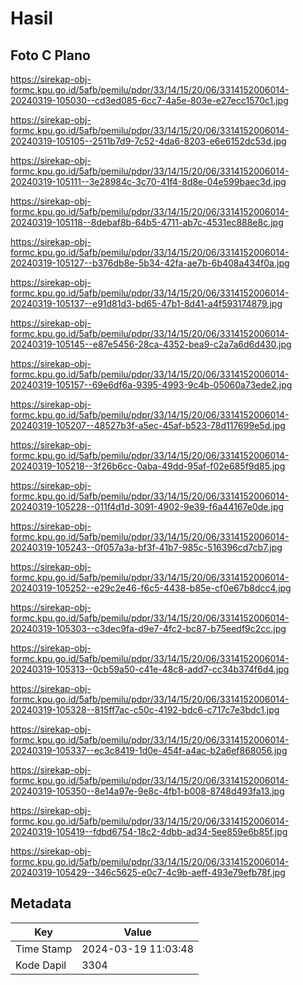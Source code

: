 # Hasil

## Foto C Plano

https://sirekap-obj-formc.kpu.go.id/5afb/pemilu/pdpr/33/14/15/20/06/3314152006014-20240319-105030--cd3ed085-6cc7-4a5e-803e-e27ecc1570c1.jpg

https://sirekap-obj-formc.kpu.go.id/5afb/pemilu/pdpr/33/14/15/20/06/3314152006014-20240319-105105--2511b7d9-7c52-4da6-8203-e6e6152dc53d.jpg

https://sirekap-obj-formc.kpu.go.id/5afb/pemilu/pdpr/33/14/15/20/06/3314152006014-20240319-105111--3e28984c-3c70-41f4-8d8e-04e599baec3d.jpg

https://sirekap-obj-formc.kpu.go.id/5afb/pemilu/pdpr/33/14/15/20/06/3314152006014-20240319-105118--8debaf8b-64b5-4711-ab7c-4531ec888e8c.jpg

https://sirekap-obj-formc.kpu.go.id/5afb/pemilu/pdpr/33/14/15/20/06/3314152006014-20240319-105127--b376db8e-5b34-42fa-ae7b-6b408a434f0a.jpg

https://sirekap-obj-formc.kpu.go.id/5afb/pemilu/pdpr/33/14/15/20/06/3314152006014-20240319-105137--e91d81d3-bd65-47b1-8d41-a4f593174879.jpg

https://sirekap-obj-formc.kpu.go.id/5afb/pemilu/pdpr/33/14/15/20/06/3314152006014-20240319-105145--e87e5456-28ca-4352-bea9-c2a7a6d6d430.jpg

https://sirekap-obj-formc.kpu.go.id/5afb/pemilu/pdpr/33/14/15/20/06/3314152006014-20240319-105157--69e6df6a-9395-4993-9c4b-05060a73ede2.jpg

https://sirekap-obj-formc.kpu.go.id/5afb/pemilu/pdpr/33/14/15/20/06/3314152006014-20240319-105207--48527b3f-a5ec-45af-b523-78d117699e5d.jpg

https://sirekap-obj-formc.kpu.go.id/5afb/pemilu/pdpr/33/14/15/20/06/3314152006014-20240319-105218--3f26b6cc-0aba-49dd-95af-f02e685f9d85.jpg

https://sirekap-obj-formc.kpu.go.id/5afb/pemilu/pdpr/33/14/15/20/06/3314152006014-20240319-105228--011f4d1d-3091-4902-9e39-f6a44167e0de.jpg

https://sirekap-obj-formc.kpu.go.id/5afb/pemilu/pdpr/33/14/15/20/06/3314152006014-20240319-105243--0f057a3a-bf3f-41b7-985c-516396cd7cb7.jpg

https://sirekap-obj-formc.kpu.go.id/5afb/pemilu/pdpr/33/14/15/20/06/3314152006014-20240319-105252--e29c2e46-f6c5-4438-b85e-cf0e67b8dcc4.jpg

https://sirekap-obj-formc.kpu.go.id/5afb/pemilu/pdpr/33/14/15/20/06/3314152006014-20240319-105303--c3dec9fa-d9e7-4fc2-bc87-b75eedf9c2cc.jpg

https://sirekap-obj-formc.kpu.go.id/5afb/pemilu/pdpr/33/14/15/20/06/3314152006014-20240319-105313--0cb59a50-c41e-48c8-add7-cc34b374f6d4.jpg

https://sirekap-obj-formc.kpu.go.id/5afb/pemilu/pdpr/33/14/15/20/06/3314152006014-20240319-105328--815ff7ac-c50c-4192-bdc6-c717c7e3bdc1.jpg

https://sirekap-obj-formc.kpu.go.id/5afb/pemilu/pdpr/33/14/15/20/06/3314152006014-20240319-105337--ec3c8419-1d0e-454f-a4ac-b2a6ef868056.jpg

https://sirekap-obj-formc.kpu.go.id/5afb/pemilu/pdpr/33/14/15/20/06/3314152006014-20240319-105350--8e14a97e-9e8c-4fb1-b008-8748d493fa13.jpg

https://sirekap-obj-formc.kpu.go.id/5afb/pemilu/pdpr/33/14/15/20/06/3314152006014-20240319-105419--fdbd6754-18c2-4dbb-ad34-5ee859e6b85f.jpg

https://sirekap-obj-formc.kpu.go.id/5afb/pemilu/pdpr/33/14/15/20/06/3314152006014-20240319-105429--346c5625-e0c7-4c9b-aeff-493e79efb78f.jpg


## Metadata

| Key        | Value               |
| ---------- | ------------------- |
| Time Stamp | 2024-03-19 11:03:48 |
| Kode Dapil | 3304                |



